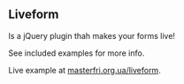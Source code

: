 Liveform 
--------

Is a jQuery plugin thah makes your forms live!

See included examples for more info.

Live example at [masterfri.org.ua/liveform](http://masterfri.org.ua/liveform/).
